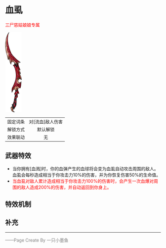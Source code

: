 # 血虱

<font color=red>三尸慈姑娘娘专属</font> 

![血虱](Texture2D_Sword/血虱.png)

|||
|:----:|:----:|
|固定词条|对[流血]敌人伤害|
|解锁方式|默认解锁|
|效果联动|无|


## 武器特效
- 当你拥有[血溅]时，你的血弹产生的血球将会变为血虱自动攻击周围的敌人。血虱会每秒造成相当于你攻击力10%的伤害，并为你恢复伤害50%的生命值。
- <font color=red>当血虱对敌人累计造成相当于你攻击力100%的伤害时，会产生一次血爆对周围的敌人造成200%的伤害，并自动返回到你身上。</font>

## 特效机制

## 补充

---

<font color=grey>——Page Create By 一只小墨鱼</font>
